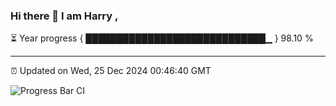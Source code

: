 ### Hi there 👋 I am Harry , 

⏳ Year progress { █████████████████████████████▁ } 98.10 %

---

⏰ Updated on Wed, 25 Dec 2024 00:46:40 GMT

![Progress Bar CI](https://github.com/duykhang68/duykhang68/workflows/Progress%20Bar%20CI/badge.svg)
